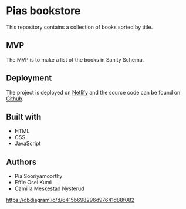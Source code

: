 # Pias bookstore

This repository contains a collection of books sorted by title. 

## MVP
The MVP is to make a list of the books in Sanity Schema.

## Deployment
The project is deployed on [Netlify](https://dreamy-licorice-22c442.netlify.app/) and the source code can be found on [Github](https://github.com/piasooriy/pias-bookstore).

## Built with
- HTML
- CSS
- JavaScript

## Authors
- Pia Sooriyamoorthy
- Effie Osei Kumi
- Camilla Meskestad Nysterud

<!-- computer modeling -- link to diagram -->
https://dbdiagram.io/d/6415b698296d97641d88f082
